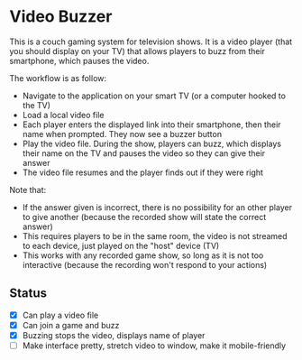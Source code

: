 Video Buzzer
============

This is a couch gaming system for television shows. It is a video player (that you should display on your TV) that allows players to buzz from their smartphone, which pauses the video.

The workflow is as follow:

* Navigate to the application on your smart TV (or a computer hooked to the TV)
* Load a local video file
* Each player enters the displayed link into their smartphone, then their name when prompted. They now see a buzzer button
* Play the video file. During the show, players can buzz, which displays their name on the TV and pauses the video so they can give their answer
* The video file resumes and the player finds out if they were right

Note that:

* If the answer given is incorrect, there is no possibility for an other player to give another (because the recorded show will state the correct answer)
* This requires players to be in the same room, the video is not streamed to each device, just played on the "host" device (TV)
* This works with any recorded game show, so long as it is not too interactive (because the recording won't respond to your actions)

Status
------

* [x] Can play a video file
* [x] Can join a game and buzz
* [x] Buzzing stops the video, displays name of player
* [ ] Make interface pretty, stretch video to window, make it mobile-friendly
